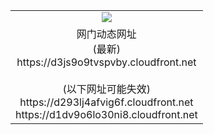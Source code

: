 ﻿<table>
  <tr></tr>
  <tr><td colspan=2 align=center><img src="https://d3js9o9tvspvby.cloudfront.net/Up/oGate.jpg" /></td></tr>
  <tr><td colspan=2 align=center>网门动态网址<br/>(最新)
<br>https://d3js9o9tvspvby.cloudfront.net
<br/><br/>(以下网址可能失效)
<br>https://d293lj4afvig6f.cloudfront.net
<br>https://d1dv9o6lo30ni8.cloudfront.net
    </td>
  </tr>
</table>
